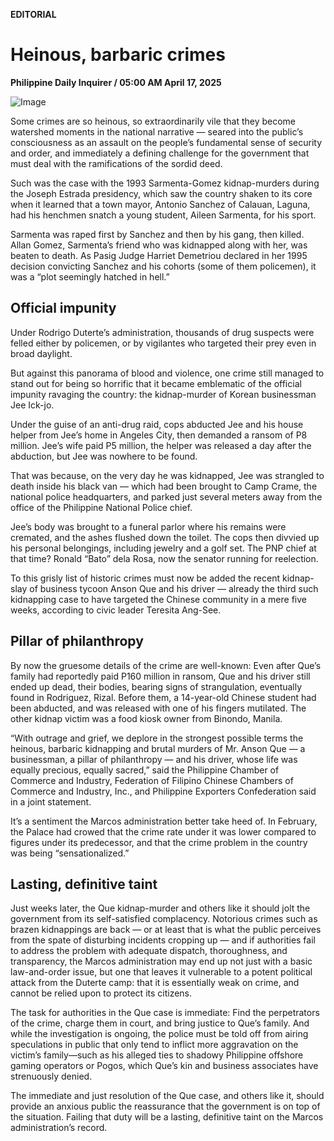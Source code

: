 **EDITORIAL**

# Heinous, barbaric crimes

****Philippine Daily Inquirer / 05:00 AM April 17, 2025****

![Image](https://raw.githubusercontent.com/github-jl14/scrapy_api/refs/heads/main/images/editorial04172025.png)



Some crimes are so heinous, so extraordinarily vile that they become watershed moments in the national narrative — seared into the public’s consciousness as an assault on the people’s fundamental sense of security and order, and immediately a defining challenge for the government that must deal with the ramifications of the sordid deed.

Such was the case with the 1993 Sarmenta-Gomez kidnap-murders during the Joseph Estrada presidency, which saw the country shaken to its core when it learned that a town mayor, Antonio Sanchez of Calauan, Laguna, had his henchmen snatch a young student, Aileen Sarmenta, for his sport.

Sarmenta was raped first by Sanchez and then by his gang, then killed. Allan Gomez, Sarmenta’s friend who was kidnapped along with her, was beaten to death. As Pasig Judge Harriet Demetriou declared in her 1995 decision convicting Sanchez and his cohorts (some of them policemen), it was a “plot seemingly hatched in hell.”

## Official impunity

Under Rodrigo Duterte’s administration, thousands of drug suspects were felled either by policemen, or by vigilantes who targeted their prey even in broad daylight.

But against this panorama of blood and violence, one crime still managed to stand out for being so horrific that it became emblematic of the official impunity ravaging the country: the kidnap-murder of Korean businessman Jee Ick-jo.

Under the guise of an anti-drug raid, cops abducted Jee and his house helper from Jee’s home in Angeles City, then demanded a ransom of P8 million. Jee’s wife paid P5 million, the helper was released a day after the abduction, but Jee was nowhere to be found.

That was because, on the very day he was kidnapped, Jee was strangled to death inside his black van — which had been brought to Camp Crame, the national police headquarters, and parked just several meters away from the office of the Philippine National Police chief.

Jee’s body was brought to a funeral parlor where his remains were cremated, and the ashes flushed down the toilet. The cops then divvied up his personal belongings, including jewelry and a golf set. The PNP chief at that time? Ronald “Bato” dela Rosa, now the senator running for reelection.

To this grisly list of historic crimes must now be added the recent kidnap-slay of business tycoon Anson Que and his driver — already the third such kidnapping case to have targeted the Chinese community in a mere five weeks, according to civic leader Teresita Ang-See.

## Pillar of philanthropy

By now the gruesome details of the crime are well-known: Even after Que’s family had reportedly paid P160 million in ransom, Que and his driver still ended up dead, their bodies, bearing signs of strangulation, eventually found in Rodriguez, Rizal. Before them, a 14-year-old Chinese student had been abducted, and was released with one of his fingers mutilated. The other kidnap victim was a food kiosk owner from Binondo, Manila.

“With outrage and grief, we deplore in the strongest possible terms the heinous, barbaric kidnapping and brutal murders of Mr. Anson Que — a businessman, a pillar of philanthropy — and his driver, whose life was equally precious, equally sacred,” said the Philippine Chamber of Commerce and Industry, Federation of Filipino Chinese Chambers of Commerce and Industry, Inc., and Philippine Exporters Confederation said in a joint statement.

It’s a sentiment the Marcos administration better take heed of. In February, the Palace had crowed that the crime rate under it was lower compared to figures under its predecessor, and that the crime problem in the country was being “sensationalized.”

## Lasting, definitive taint

Just weeks later, the Que kidnap-murder and others like it should jolt the government from its self-satisfied complacency. Notorious crimes such as brazen kidnappings are back — or at least that is what the public perceives from the spate of disturbing incidents cropping up — and if authorities fail to address the problem with adequate dispatch, thoroughness, and transparency, the Marcos administration may end up not just with a basic law-and-order issue, but one that leaves it vulnerable to a potent political attack from the Duterte camp: that it is essentially weak on crime, and cannot be relied upon to protect its citizens.

The task for authorities in the Que case is immediate: Find the perpetrators of the crime, charge them in court, and bring justice to Que’s family. And while the investigation is ongoing, the police must be told off from airing speculations in public that only tend to inflict more aggravation on the victim’s family—such as his alleged ties to shadowy Philippine offshore gaming operators or Pogos, which Que’s kin and business associates have strenuously denied.

The immediate and just resolution of the Que case, and others like it, should provide an anxious public the reassurance that the government is on top of the situation. Failing that duty will be a lasting, definitive taint on the Marcos administration’s record.